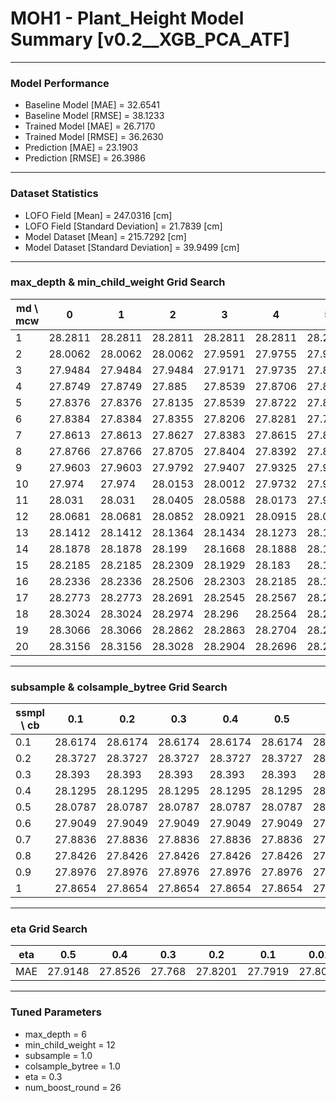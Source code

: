 # MOH1 - Plant_Height Model Summary [v0.2__XGB_PCA_ATF]

***

### Model Performance

- Baseline Model [MAE] = 32.6541
- Baseline Model [RMSE] = 38.1233
- Trained Model [MAE] = 26.7170
- Trained Model [RMSE] = 36.2630
- Prediction [MAE] = 23.1903
- Prediction [RMSE] = 26.3986
***

### Dataset Statistics

- LOFO Field [Mean] = 247.0316 [cm]
- LOFO Field [Standard Deviation] = 21.7839 [cm]
- Model Dataset [Mean] = 215.7292 [cm]
- Model Dataset [Standard Deviation] = 39.9499 [cm]
***

### max_depth & min_child_weight Grid Search

|   md \ mcw |       0 |       1 |       2 |       3 |       4 |       5 |       6 |       7 |       8 |       9 |      10 |      11 |      12 |      13 |      14 |      15 |      16 |      17 |      18 |      19 |      20 |
|------------|---------|---------|---------|---------|---------|---------|---------|---------|---------|---------|---------|---------|---------|---------|---------|---------|---------|---------|---------|---------|---------|
|          1 | 28.2811 | 28.2811 | 28.2811 | 28.2811 | 28.2811 | 28.2811 | 28.2811 | 28.2811 | 28.2811 | 28.2565 | 28.3435 | 28.2304 | 28.2304 | 28.2891 | 28.3799 | 28.3799 | 28.3799 | 28.2211 | 28.221  | 28.221  | 28.221  |
|          2 | 28.0062 | 28.0062 | 28.0062 | 27.9591 | 27.9755 | 27.9669 | 27.9718 | 28.0153 | 28.0217 | 27.9713 | 27.9678 | 28.0451 | 28.0279 | 28.0373 | 28.0292 | 27.9828 | 27.943  | 27.9575 | 27.9508 | 27.9538 | 28.0463 |
|          3 | 27.9484 | 27.9484 | 27.9484 | 27.9171 | 27.9735 | 27.8852 | 27.9398 | 27.9227 | 27.9207 | 27.9711 | 27.8771 | 27.8903 | 27.9584 | 27.9746 | 27.9026 | 27.9277 | 27.9028 | 27.9481 | 27.916  | 27.9693 | 27.8997 |
|          4 | 27.8749 | 27.8749 | 27.885  | 27.8539 | 27.8706 | 27.8795 | 27.862  | 27.8693 | 27.8207 | 27.8296 | 27.8221 | 27.832  | 27.8311 | 27.8659 | 27.8471 | 27.8711 | 27.8402 | 27.8477 | 27.879  | 27.879  | 27.8772 |
|          5 | 27.8376 | 27.8376 | 27.8135 | 27.8539 | 27.8722 | 27.8636 | 27.8182 | 27.8321 | 27.8434 | 27.8249 | 27.8158 | 27.8457 | 27.8037 | 27.8182 | 27.8177 | 27.907  | 27.8242 | 27.8657 | 27.8158 | 27.8487 | 27.8826 |
|          6 | 27.8384 | 27.8384 | 27.8355 | 27.8206 | 27.8281 | 27.795  | 27.8007 | 27.8143 | 27.8397 | 27.8332 | 27.83   | 27.8302 | 27.768  | 27.8519 | 27.8487 | 27.8108 | 27.8362 | 27.8221 | 27.8348 | 27.8211 | 27.8626 |
|          7 | 27.8613 | 27.8613 | 27.8627 | 27.8383 | 27.8615 | 27.8549 | 27.8448 | 27.8428 | 27.8222 | 27.882  | 27.8533 | 27.8451 | 27.8352 | 27.8568 | 27.8502 | 27.8139 | 27.8355 | 27.8337 | 27.8517 | 27.8741 | 27.8789 |
|          8 | 27.8766 | 27.8766 | 27.8705 | 27.8404 | 27.8392 | 27.8784 | 27.9013 | 27.8779 | 27.881  | 27.9    | 27.9121 | 27.8931 | 27.8567 | 27.8955 | 27.8973 | 27.8877 | 27.9093 | 27.8508 | 27.8496 | 27.8965 | 27.8832 |
|          9 | 27.9603 | 27.9603 | 27.9792 | 27.9407 | 27.9325 | 27.9312 | 27.9157 | 27.9833 | 27.9065 | 27.9559 | 27.9032 | 27.927  | 27.9272 | 27.8713 | 27.8926 | 27.8704 | 27.89   | 27.8928 | 27.9032 | 27.9094 | 27.8676 |
|         10 | 27.974  | 27.974  | 28.0153 | 28.0012 | 27.9732 | 27.9852 | 27.9842 | 27.9528 | 27.9428 | 27.9635 | 27.9496 | 27.9267 | 27.9013 | 27.8695 | 27.9563 | 27.8886 | 27.9479 | 27.934  | 27.9074 | 27.9037 | 27.8834 |
|         11 | 28.031  | 28.031  | 28.0405 | 28.0588 | 28.0173 | 27.9948 | 28.0093 | 28.0179 | 28.0137 | 27.994  | 28.0028 | 27.9795 | 27.9521 | 27.9363 | 27.9703 | 27.9773 | 27.9486 | 27.9655 | 27.9386 | 27.9363 | 27.951  |
|         12 | 28.0681 | 28.0681 | 28.0852 | 28.0921 | 28.0915 | 28.0442 | 28.0676 | 28.0677 | 28.0372 | 28.043  | 28.0554 | 28.0043 | 27.9779 | 27.9812 | 27.9846 | 27.9734 | 28.004  | 27.9628 | 27.9799 | 27.9714 | 27.9736 |
|         13 | 28.1412 | 28.1412 | 28.1364 | 28.1434 | 28.1273 | 28.126  | 28.122  | 28.0939 | 28.1302 | 28.0963 | 28.0702 | 28.0654 | 28.0024 | 28.0059 | 28.0093 | 27.9937 | 28.0074 | 27.9967 | 27.9982 | 27.9645 | 27.9601 |
|         14 | 28.1878 | 28.1878 | 28.199  | 28.1668 | 28.1888 | 28.1397 | 28.1512 | 28.148  | 28.1393 | 28.1237 | 28.0989 | 28.0571 | 28.0381 | 28.0347 | 28.0513 | 28.0381 | 28.016  | 28.0002 | 28.0046 | 28.0036 | 27.9693 |
|         15 | 28.2185 | 28.2185 | 28.2309 | 28.1929 | 28.183  | 28.188  | 28.1678 | 28.1643 | 28.1322 | 28.165  | 28.1359 | 28.0856 | 28.0618 | 28.0942 | 28.072  | 28.0508 | 28.0337 | 28.0467 | 27.9954 | 27.9876 | 27.9636 |
|         16 | 28.2336 | 28.2336 | 28.2506 | 28.2303 | 28.2185 | 28.199  | 28.2093 | 28.1805 | 28.1595 | 28.1672 | 28.1635 | 28.1245 | 28.0805 | 28.0771 | 28.0899 | 28.06   | 28.0589 | 28.0624 | 28.0581 | 28.056  | 28.0503 |
|         17 | 28.2773 | 28.2773 | 28.2691 | 28.2545 | 28.2567 | 28.2311 | 28.2068 | 28.1957 | 28.1949 | 28.1799 | 28.15   | 28.1317 | 28.1081 | 28.1163 | 28.0981 | 28.0736 | 28.0484 | 28.0643 | 28.0303 | 28.0371 | 28.0212 |
|         18 | 28.3024 | 28.3024 | 28.2974 | 28.296  | 28.2564 | 28.2547 | 28.2358 | 28.2152 | 28.2229 | 28.1975 | 28.1622 | 28.1429 | 28.1089 | 28.1172 | 28.1079 | 28.079  | 28.074  | 28.0673 | 28.0371 | 28.0432 | 28.0226 |
|         19 | 28.3066 | 28.3066 | 28.2862 | 28.2863 | 28.2704 | 28.2582 | 28.2525 | 28.2176 | 28.2078 | 28.1947 | 28.1742 | 28.1646 | 28.1135 | 28.1225 | 28.1246 | 28.0947 | 28.0879 | 28.0737 | 28.0726 | 28.0264 | 28.0396 |
|         20 | 28.3156 | 28.3156 | 28.3028 | 28.2904 | 28.2696 | 28.2589 | 28.2628 | 28.2346 | 28.2275 | 28.2078 | 28.1867 | 28.1703 | 28.1297 | 28.1308 | 28.1201 | 28.1022 | 28.1012 | 28.1004 | 28.0581 | 28.0425 | 28.0389 |

***

### subsample & colsample_bytree Grid Search

|   ssmpl \ cb |     0.1 |     0.2 |     0.3 |     0.4 |     0.5 |     0.6 |     0.7 |     0.8 |     0.9 |     1.0 |
|--------------|---------|---------|---------|---------|---------|---------|---------|---------|---------|---------|
|          0.1 | 28.6174 | 28.6174 | 28.6174 | 28.6174 | 28.6174 | 28.6174 | 28.6174 | 28.6174 | 28.6174 | 28.6854 |
|          0.2 | 28.3727 | 28.3727 | 28.3727 | 28.3727 | 28.3727 | 28.3727 | 28.3727 | 28.3727 | 28.3727 | 28.3128 |
|          0.3 | 28.393  | 28.393  | 28.393  | 28.393  | 28.393  | 28.393  | 28.393  | 28.393  | 28.393  | 28.2569 |
|          0.4 | 28.1295 | 28.1295 | 28.1295 | 28.1295 | 28.1295 | 28.1295 | 28.1295 | 28.1295 | 28.1295 | 28.1466 |
|          0.5 | 28.0787 | 28.0787 | 28.0787 | 28.0787 | 28.0787 | 28.0787 | 28.0787 | 28.0787 | 28.0787 | 28.0595 |
|          0.6 | 27.9049 | 27.9049 | 27.9049 | 27.9049 | 27.9049 | 27.9049 | 27.9049 | 27.9049 | 27.9049 | 28.053  |
|          0.7 | 27.8836 | 27.8836 | 27.8836 | 27.8836 | 27.8836 | 27.8836 | 27.8836 | 27.8836 | 27.8836 | 27.9036 |
|          0.8 | 27.8426 | 27.8426 | 27.8426 | 27.8426 | 27.8426 | 27.8426 | 27.8426 | 27.8426 | 27.8426 | 27.9281 |
|          0.9 | 27.8976 | 27.8976 | 27.8976 | 27.8976 | 27.8976 | 27.8976 | 27.8976 | 27.8976 | 27.8976 | 27.8304 |
|          1   | 27.8654 | 27.8654 | 27.8654 | 27.8654 | 27.8654 | 27.8654 | 27.8654 | 27.8654 | 27.8654 | 27.768  |

***

### eta Grid Search

| eta   |     0.5 |     0.4 |    0.3 |     0.2 |     0.1 |    0.01 |   0.001 |
|-------|---------|---------|--------|---------|---------|---------|---------|
| MAE   | 27.9148 | 27.8526 | 27.768 | 27.8201 | 27.7919 | 27.8024 |  82.527 |

***

### Tuned Parameters

- max_depth = 6
- min_child_weight = 12
- subsample = 1.0
- colsample_bytree = 1.0
- eta = 0.3
- num_boost_round = 26

